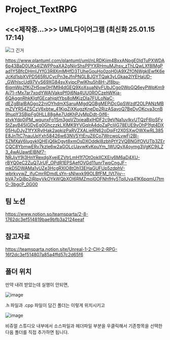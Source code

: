 # Project_TextRPG

## <<<제작중...>>> UML다이어그램 (최신화 25.01.15 17:14)
![그 긴거](https://github.com/user-attachments/assets/2cc35483-4eda-4d88-95de-395481bedb4c)

https://www.plantuml.com/plantuml/uml/nLRDKjim4BxxANpgE0IdTuPXWDA6p43BaD0UKs4lZWPPoaXA2gNjirShsPPYXRHmuMJhsv_zThLQwLXf8lMgPad1Y5BfcDHmIJYfG3R8XmMHfD3TUheGouHo0zoH0jA9XZfONWgklEwfK6eJcKd1sbXVPD565RUCycPn3eJfnPNGLBJGYTQak3yLGkaa2IYEHaUD-_GWhIscUd97VvS69XG84syXyjpcPwIKhu5h8H-Jf8bu-6iqmWo2fKiZH5ow0H1M94dGEQ9XoXsuaNIyFUbJCgo0WoGQ6eyPWpKm9Ai71-rMx7ar7xodYWAlVakqPf0j6Na4UU0ROCzehWKja-6QAggnRhkKIgfGEcahjqjtYbs8oMKjzDla7FULoNaC-dEZgBIalBAGgo22niOYhdmXSaruAMgdQGBgMEPiDcGpSWzdf2OLPANzMBmZVYR54ZSCzV6xbtw_41KjqZiXKugzKneDp2RizASavoQ7BeDyOKcva3cnB9hupY3SBjpFg0HLL88gAe7UdKhPJyMpDdt-0if6-stvkYdp0iPM_wqunxFo1Sm3gpVZtxieaBxIHDF2c9eVNa1uvlkvUTQzF6loSFvStZayB45IGDyEg0GhczzkLXlMK9YVGqlrA4doZaPcIjIG78EUE9vOhP1fgt4DX05HuDJyZ1fYXRyIHak2apkizPaRVZXALieRN62oDqiFt2X0SXwOWXwRL385E8JnTtC7nauUpYxh58426w63NV5YtEruZ6Co7WrcwoLvwFj2Bl-SZMXaV6IugvkIQHEjQ6kDgyt8xmOsDXOddkI8zbhPtY2VQBNGlfOVUTb3ZErCQC8YbmwERv7kzle6w2aGOLcUavwKvKpuYm_lWUQyX4oymg3VgKC9jLZ3_4wAUawtElBNf7-NRJjvY9j3HnYRexdgXyejEZVtrLmH1f7OtOokIICXEiy6M6aD4XU-rBYQ0eC2ZuQ7JrUF_OPdR1EPSAefOVGd11unrTwpCngJF-mkD5DWAMa1yUZe3HcgRXIO8tOh13EHaGUFUp5zdphV-wbrkvywZ_jfuCmrRDmdLsYn-sNIwxk99OLBfFM_lVt7ijy--bVA7xQjBp2iRlpyVkOYkWQbXOI6RMZmol0OFNhfHy5TpIUya41K6pqmU7tmO-3bgcP_0G00

## 팀 노션
https://www.notion.so/teamsparta/2-8-1762dc3ef514819bae9bfb3a2124eeaf

## 참고자료
https://teamsparta.notion.site/Unreal-1-2-CH-2-RPG-16f2dc3ef514807a85a4ffd57c2d65f6

## 폴더 위치
만약 내려 받았는데 실행이 안되면,

![image](https://github.com/user-attachments/assets/ae86a4af-cc1d-4f4b-ad8b-e85f71b9e59f)

.h 파일과 .cpp 파일이 담긴 폴더는 이렇게 위치시키고 

![image](https://github.com/user-attachments/assets/85edb47a-37d6-4cb9-a47e-436c720a556c)

비쥬얼 스튜디오 내부에서 소스파일과 헤더파일 부분을 우클릭해서 기존항목을 선택한 다음 폴더를 직접 추가하면 됩니다.

